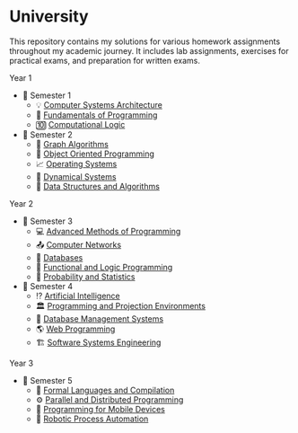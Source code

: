 # University 

This repository contains my solutions for various homework assignments throughout my academic journey. It includes lab assignments, exercises for practical exams, and preparation for written exams.

Year 1
- 📂 Semester 1
  - 💡 [Computer Systems Architecture](https://github.com/MartinFabianIonut/University/tree/main/Year%201/Semester%201/Computer%20Systems%20Architecture)<br/>
  - 🐍 [Fundamentals of Programming](https://github.com/MartinFabianIonut/University/tree/main/Year%201/Semester%201/Fundamentals%20of%20Programming)<br/>
  - 🔟 [Computational Logic](https://github.com/MartinFabianIonut/University/tree/main/Year%201/Semester%201/Computational%20Logic)<br/>
- 📂 Semester 2
  - 🌲 [Graph Algorithms](https://github.com/MartinFabianIonut/University/tree/main/Year%201/Semester%202/Graph%20Algorithms)
  - 🏀 [Object Oriented Programming](https://github.com/MartinFabianIonut/University/tree/main/Year%201/Semester%202/Object%20Oriented%20Programming)
  - 📈 [Operating Systems](https://github.com/MartinFabianIonut/University/tree/main/Year%201/Semester%202/Operating%20Systems)
  - 📐 [Dynamical Systems](https://github.com/MartinFabianIonut/University/tree/main/Year%201/Semester%202/Dynamical%20Systems)
  - 📅 [Data Structures and Algorithms](https://github.com/MartinFabianIonut/University/tree/main/Year%201/Semester%202/Data%20Structures%20and%20Algorithms)

Year 2
- 📂 Semester 3
  - 💻 [Advanced Methods of Programming](https://github.com/MartinFabianIonut/University/tree/main/Year%202/Semester%203/Advanced%20Programming%20Techniques)<br/>
  - 📤 [Computer Networks](https://github.com/MartinFabianIonut/University/tree/main/Year%202/Semester%203/Computer%20Networks)<br/>
  - 📃 [Databases](https://github.com/MartinFabianIonut/University/tree/main/Year%202/Semester%203/Databases)<br/>
  - 💾 [Functional and Logic Programming](https://github.com/MartinFabianIonut/University/tree/main/Year%202/Semester%203/Functional%20and%20Logic%20Programming)<br/>
  - 🎲 [Probability and Statistics](https://github.com/MartinFabianIonut/University/tree/main/Year%202/Semester%203/Probability%20and%20Statistics)<br/>
- 📂 Semester 4
  - ⁉️ [Artificial Intelligence](https://github.com/MartinFabianIonut/University/tree/main/Year%202/Semester%204/Artificial%20Intelligence)<br/>
  - 🏛️ [Programming and Projection Environments](https://github.com/MartinFabianIonut/University/tree/main/Year%202/Semester%204/Programming%20and%20Projection%20Environments)<br/>
  - 📃 [Database Management Systems](https://github.com/MartinFabianIonut/University/tree/main/Year%202/Semester%204/Database%20Management%20Systems)<br/>
  - 🌎 [Web Programming](https://github.com/MartinFabianIonut/University/tree/main/Year%202/Semester%204/Web%20programming)<br/>
  - 🏗️ [Software Systems Engineering](https://github.com/MartinFabianIonut/ISS)<br/>

Year 3
- 📂 Semester 5
    - 📘 [Formal Languages and Compilation](https://github.com/MartinFabianIonut/University/tree/main/Year%203/Formal%20Languages%20and%20Compilation)
    - ⚙️ [Parallel and Distributed Programming](https://github.com/MartinFabianIonut/University/tree/main/Year%203/Parallel%20and%20Distributed%20Programming)
    - 📱 [Programming for Mobile Devices](https://github.com/MartinFabianIonut/University/tree/main/Year%203/Programming%20for%20Mobile%20Devices)
    - 🤖 [Robotic Process Automation](https://github.com/MartinFabianIonut/University/tree/main/Year%203/Robotic%20Process%20Automation)

